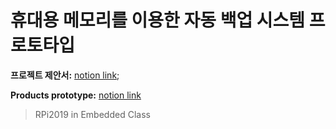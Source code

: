 # 휴대용 메모리를 이용한 자동 백업 시스템 프로토타입

**프로젝트 제안서:** [notion link](https://www.notion.so/f8afd817f48d4f098e2901fa3b5fb5f3);

**Products prototype:** [notion link](https://www.notion.so/Products-prototype-db5820e172cf4a5fa0ff0a1ae2b234f3)

> RPi2019 in Embedded Class
